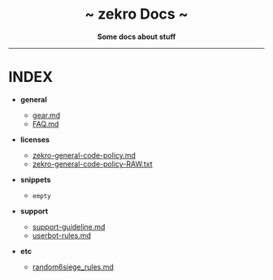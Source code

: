 <div align="center">
    <h1>~ zekro Docs ~</h1>
    <strong>Some docs about stuff</strong>
</div>

---

# INDEX

- **general**
    - [gear.md](https://github.com/zekroTJA/docs/blob/master/general/gear.md)
    - [FAQ.md](https://github.com/zekroTJA/docs/blob/master/general/FAQ.md)

- **licenses**
    - [zekro-general-code-policy.md](https://github.com/zekroTJA/docs/blob/master/licenses/zekro-general-code-policy.md)
    - [zekro-general-code-policy-RAW.txt](https://github.com/zekroTJA/docs/blob/master/licenses/zekro-general-code-policy-RAW.txt)

- **snippets**
    - `empty`

- **support**
    - [support-guideline.md](https://github.com/zekroTJA/docs/blob/master/support/support-guideline.md)
    - [userbot-rules.md](https://github.com/zekroTJA/docs/blob/master/support/userbot-rules.md)

- **etc**
    - [random6siege_rules.md](https://github.com/zekroTJA/docs/blob/master/etc/random6siege_rules.md)

